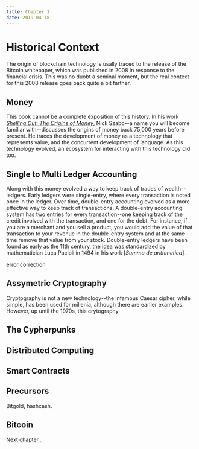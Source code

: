 ```yaml
---
title: Chapter 1
date: 2019-04-18
---
```


# Historical Context

The origin of blockchain technology is usally traced to the release of the Bitcoin whitepaper, which was published in 2008 in response to the financial crisis. This was no duobt a seminal moment, but the real context for this 2008 release goes back quite a bit farther. 

## Money

This book cannot be a complete exposition of this history. In his work [*Shelling Out: The Origins of Money*](https://nakamotoinstitute.org/shelling-out/), Nick Szabo--a name you will become familiar with--discusses the origins of money back 75,000 years before present. He traces the development of money as a technology that represents value, and the concurrent development of language. As this technology evolved, an ecosystem for interacting with this technology did too.

## Single to Multi Ledger Accounting

Along with this money evolved a way to keep track of trades of wealth--ledgers. Early ledgers were single-entry, where every transaction is noted once in the ledger. Over time, double-entry accounting evolved as a more effective way to keep track of transactions. A double-entry accounting system has two entries for every transaction--one keeping track of the credit involved with the transaction, and one for the debt. For instance, if you are a merchant and you sell a product, you would add the value of that transaction to your revenue in the double-entry system and at the same time remove that value from your stock. Double-entry ledgers have been found as early as the 11th century, the idea was standardized by mathematician Luca Pacioli in 1494 in his work [*Summa de arithmetica*].

error correction

## Assymetric Cryptography

Cryptography is not a new technology--the infamous Caesar cipher, while simple, has been used for millenia, although there are earlier examples. However, up until the 1970s, this crytography 

## The Cypherpunks

## Distributed Computing

## Smart Contracts

## Precursors

Bitgold, hashcash.

## Bitcoin

<a href="ch2.html">Next chapter...</a>
